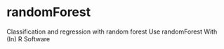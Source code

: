 # randomForest
Classification and regression with random forest Use randomForest With (In) R Software
